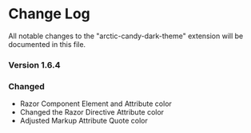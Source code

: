# Change Log

All notable changes to the "arctic-candy-dark-theme" extension will be documented in this file.

### Version 1.6.4

### Changed

- Razor Component Element and Attribute color
- Changed the Razor Directive Attribute color
- Adjusted Markup Attribute Quote color
